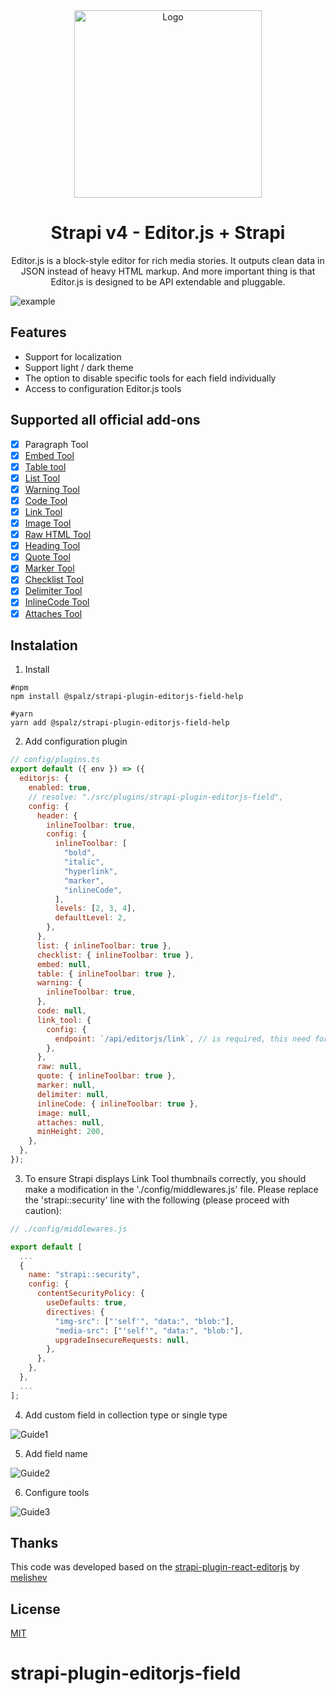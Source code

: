 

<div align="center">
    <img alt="Logo" src=".github/assets/logo.png" width="300px">
</div>

<div align="center">
  <h1>Strapi v4 - Editor.js + Strapi</h1>
  <p>Editor.js is a block-style editor for rich media stories. It outputs clean data in JSON instead of heavy HTML markup. And more important thing is that Editor.js is designed to be API extendable and pluggable.</p>
</div>

![example](.github/assets/example.png)

## Features
- Support for localization
- Support light / dark theme
- The option to disable specific tools for each field individually
- Access to configuration Editor.js tools

## Supported all official add-ons

- [x] Paragraph Tool
- [x] [Embed Tool](https://github.com/editor-js/embed)
- [x] [Table tool](https://github.com/editor-js/table)
- [x] [List Tool](https://github.com/editor-js/list)
- [x] [Warning Tool](https://github.com/editor-js/warning)
- [x] [Code Tool](https://github.com/editor-js/code)
- [x] [Link Tool](https://github.com/editor-js/link)
- [x] [Image Tool](https://github.com/editor-js/image)
- [x] [Raw HTML Tool](https://github.com/editor-js/raw)
- [x] [Heading Tool](https://github.com/editor-js/header)
- [x] [Quote Tool](https://github.com/editor-js/quote)
- [x] [Marker Tool](https://github.com/editor-js/marker)
- [x] [Checklist Tool](https://github.com/editor-js/checklist)
- [x] [Delimiter Tool](https://github.com/editor-js/delimiter)
- [x] [InlineCode Tool](https://github.com/editor-js/inline-code)
- [x] [Attaches Tool](https://github.com/editor-js/attaches)

## Instalation

1. Install

```text
#npm
npm install @spalz/strapi-plugin-editorjs-field-help
```

```text
#yarn
yarn add @spalz/strapi-plugin-editorjs-field-help
```

2. Add configuration plugin
```javascript
// config/plugins.ts
export default ({ env }) => ({
  editorjs: {
    enabled: true,
    // resolve: "./src/plugins/strapi-plugin-editorjs-field",
    config: {
      header: {
        inlineToolbar: true,
        config: {
          inlineToolbar: [
            "bold",
            "italic",
            "hyperlink",
            "marker",
            "inlineCode",
          ],
          levels: [2, 3, 4],
          defaultLevel: 2,
        },
      },
      list: { inlineToolbar: true },
      checklist: { inlineToolbar: true },
      embed: null,
      table: { inlineToolbar: true },
      warning: {
        inlineToolbar: true,
      },
      code: null,
      link_tool: {
        config: {
          endpoint: `/api/editorjs/link`, // is required, this need for parser
        },
      },
      raw: null,
      quote: { inlineToolbar: true },
      marker: null,
      delimiter: null,
      inlineCode: { inlineToolbar: true },
      image: null,
      attaches: null,
      minHeight: 200,
    },
  },
});
```

3. To ensure Strapi displays Link Tool thumbnails correctly, you should make a modification in the './config/middlewares.js' file. Please replace the 'strapi::security' line with the following (please proceed with caution):

```javascript
// ./config/middlewares.js

export default [
  ...
  {
    name: "strapi::security",
    config: {
      contentSecurityPolicy: {
        useDefaults: true,
        directives: {
          "img-src": ["'self'", "data:", "blob:"],
          "media-src": ["'self'", "data:", "blob:"],
          upgradeInsecureRequests: null,
        },
      },
    },
  },
  ...
];

```

4. Add custom field in collection type or single type

![Guide1](.github/assets/guide1.png)

5. Add field name

![Guide2](.github/assets/guide2.png)

6. Configure tools

![Guide3](.github/assets/guide3.png)

## Thanks
<p>
This code was developed based on the  <a href="https://github.com/melishev/strapi-plugin-react-editorjs">strapi-plugin-react-editorjs</a> by <a href="https://github.com/melishev">melishev</a>
</p>

## License

[MIT](https://choosealicense.com/licenses/mit/)
# strapi-plugin-editorjs-field
